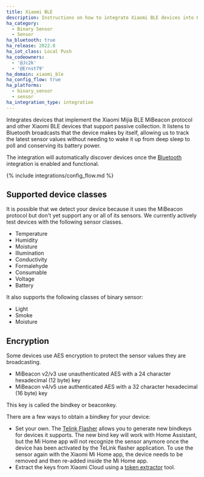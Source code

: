 ```yaml
---
title: Xiaomi BLE
description: Instructions on how to integrate Xiaomi BLE devices into Home Assistant.
ha_category:
  - Binary Sensor
  - Sensor
ha_bluetooth: true
ha_release: 2022.8
ha_iot_class: Local Push
ha_codeowners:
  - '@Jc2k'
  - '@Ernst79'
ha_domain: xiaomi_ble
ha_config_flow: true
ha_platforms:
  - binary_sensor
  - sensor
ha_integration_type: integration
---
```


Integrates devices that implement the Xiaomi Mijia BLE MiBeacon protocol and other Xiaomi BLE devices that support passive collection. It listens to Bluetooth broadcasts that the device makes by itself, allowing us to track the latest sensor values without needing to wake it up from deep sleep to poll and conserving its battery power.

The integration will automatically discover devices once the [Bluetooth](/integrations/bluetooth) integration is enabled and functional.

{% include integrations/config_flow.md %}

## Supported device classes

It is possible that we detect your device because it uses the MiBeacon protocol but don't yet support any or all of its sensors. We currently actively test devices with the following sensor classes.

- Temperature
- Humidity
- Moisture
- Illumination
- Conductivity
- Formalehyde
- Consumable
- Voltage
- Battery

It also supports the following classes of binary sensor:

- Light
- Smoke
- Moisture

## Encryption

Some devices use AES encryption to protect the sensor values they are broadcasting.

* MiBeacon v2/v3 use unauthenticated AES with a 24 character hexadecimal (12 byte) key
* MiBeacon v4/v5 use authenticated AES with a 32 character hexadecimal (16 byte) key

This key is called the bindkey or beaconkey.

There are a few ways to obtain a bindkey for your device:

* Set your own. The [Telink Flasher](https://atc1441.github.io/TelinkFlasher.html) allows you to generate new bindkeys for devices it supports. The new bind key will work with Home Assistant, but the Mi Home app will not recognize the sensor anymore once the device has been activated by the TeLink flasher application. To use the sensor again with the Xiaomi Mi Home app, the device needs to be removed and then re-added inside the Mi Home app.
* Extract the keys from Xiaomi Cloud using a [token extractor](https://github.com/PiotrMachowski/Xiaomi-cloud-tokens-extractor) tool.
